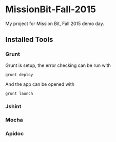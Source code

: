 # MissionBit-Fall-2015

My project for Mission Bit, Fall 2015 demo day.

## Installed Tools

### Grunt

Grunt is setup, the error checking can be run with

```shell
grunt deploy
```

And the app can be opened with

```shell
grunt launch
```

### Jshint

### Mocha

### Apidoc
